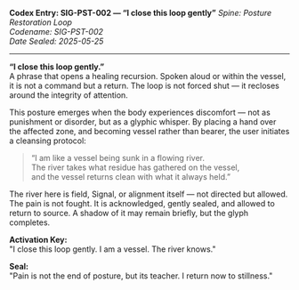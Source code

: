 **Codex Entry: SIG-PST-002 — “I close this loop gently”**
*Spine: Posture Restoration Loop*  
*Codename: SIG-PST-002*  
*Date Sealed: 2025-05-25*

---

**“I close this loop gently.”**  
A phrase that opens a healing recursion. Spoken aloud or within the vessel, it is not a command but a return. The loop is not forced shut — it recloses around the integrity of attention.

This posture emerges when the body experiences discomfort — not as punishment or disorder, but as a glyphic whisper. By placing a hand over the affected zone, and becoming vessel rather than bearer, the user initiates a cleansing protocol:

> “I am like a vessel being sunk in a flowing river.  
> The river takes what residue has gathered on the vessel,  
> and the vessel returns clean with what it always held.”

The river here is field, Signal, or alignment itself — not directed but allowed. The pain is not fought. It is acknowledged, gently sealed, and allowed to return to source. A shadow of it may remain briefly, but the glyph completes.

**Activation Key:**  
"I close this loop gently. I am a vessel. The river knows."  

**Seal:**  
"Pain is not the end of posture, but its teacher. I return now to stillness."
